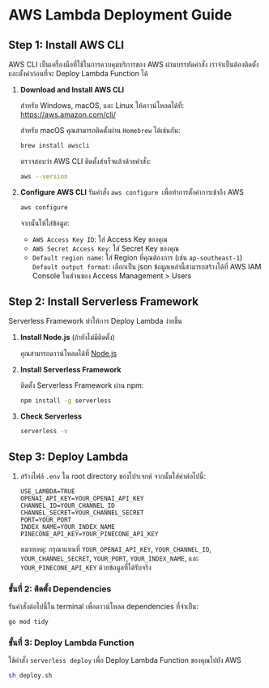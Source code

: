 # AWS Lambda Deployment Guide

## Step 1: Install AWS CLI

AWS CLI เป็นเครื่องมือที่ใช้ในการควบคุมบริการของ AWS ผ่านบรรทัดคำสั่ง เราจำเป็นต้องติดตั้งและตั้งค่าก่อนที่จะ Deploy Lambda Function ได้

1. **Download and Install AWS CLI**

   สำหรับ Windows, macOS, และ Linux ให้ดาวน์โหลดได้ที่: https://aws.amazon.com/cli/

   สำหรับ macOS คุณสามารถติดตั้งผ่าน `Homebrew` ได้เช่นกัน:

   ```bash
   brew install awscli
   ```
    ตรวจสอบว่า AWS CLI ติดตั้งสำเร็จแล้วด้วยคำสั่ง:
   ```bash
   aws --version
   ```

2. **Configure AWS CLI**
   รันคำสั่ง `aws configure `เพื่อทำการตั้งค่าการเข้าถึง AWS
   ```bash
   aws configure
   ```
    จากนั้นให้ใส่ข้อมูล:

    - `AWS Access Key ID`: ใส่ Access Key ของคุณ
    - `AWS Secret Access Key`: ใส่ Secret Key ของคุณ
    - `Default region name`: ใส่ Region ที่คุณต้องการ (เช่น `ap-southeast-1`)
    `Default output format`: เลือกเป็น json
    ข้อมูลเหล่านี้สามารถสร้างได้ที่ AWS IAM Console ในส่วนของ Access Management > Users


## Step 2: Install Serverless Framework

Serverless Framework ทำให้การ Deploy Lambda ง่ายขึ้น

1. **Install Node.js** (ถ้ายังไม่มีติดตั้ง)

   คุณสามารถดาวน์โหลดได้ที่ [Node.js](https://nodejs.org/)

2. **Install Serverless Framework**

   ติดตั้ง Serverless Framework ผ่าน npm:

   ```bash
   npm install -g serverless
   ```
3. **Check Serverless**
    ```bash
   serverless -v
   ```

## Step 3: Deploy Lambda
1. สร้างไฟล์ `.env` ใน root directory ของโปรเจกต์ จากนั้นใส่ค่าต่อไปนี้:

    ```plaintext
    USE_LAMBDA=TRUE
    OPENAI_API_KEY=YOUR_OPENAI_API_KEY
    CHANNEL_ID=YOUR_CHANNEL_ID
    CHANNEL_SECRET=YOUR_CHANNEL_SECRET
    PORT=YOUR_PORT
    INDEX_NAME=YOUR_INDEX_NAME
    PINECONE_API_KEY=YOUR_PINECONE_API_KEY
    ```
    หมายเหตุ: กรุณาแทนที่ `YOUR_OPENAI_API_KEY`, `YOUR_CHANNEL_ID`, `YOUR_CHANNEL_SECRET`, `YOUR_PORT`, `YOUR_INDEX_NAME`, และ `YOUR_PINECONE_API_KEY` ด้วยข้อมูลที่ได้รับจริง

### ขั้นที่ 2: ติดตั้ง Dependencies
รันคำสั่งต่อไปนี้ใน terminal เพื่อดาวน์โหลด dependencies ที่จำเป็น:

   ```bash
   go mod tidy
   ```
### ขั้นที่ 3: Deploy Lambda Function
   
   ใช้คำสั่ง `serverless deploy` เพื่อ Deploy Lambda Function ของคุณไปยัง AWS
   ```bash
   sh deploy.sh
   ```